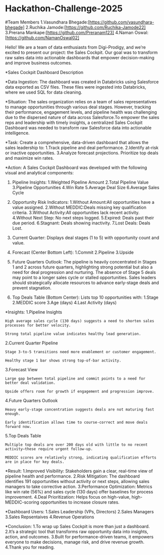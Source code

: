   # Hackathon-Challenge-2025
  #Team Members
  1.Vasundhara Bhegade:[https://github.com/vasundhara-bhegade]
  2.Ruchika Jamode:[https://github.com/Ruchika-Jamode22]
  3.Prerana Mankape:[https://github.com/Preranam123] 
  4.Naman Oswal:[https://github.com/NamanOswal02]
  
Hello! We are a team of data enthusiasts from Digi-Prodigy, and we’re excited to present our project: the Sales Cockpit.
Our goal was to transform raw sales data into actionable dashboards that empower decision-making and improve business outcomes.

*Sales Cockpit Dashboard Description

*Data Ingestion:
  The dashboard was created in Databricks using Salesforce data exported as CSV files. These files were ingested into Databricks, where we used SQL for data cleaning.

*Situation:
  The sales organization relies on a team of sales representatives to manage opportunities through various deal stages. However, tracking their performance, engagement 
  levels, and pipeline health was challenging due to the dispersed nature of data across Salesforce.To empower the sales reps and leadership with timely insights, a 
  centralized Sales Cockpit Dashboard was needed to transform raw Salesforce data into actionable intelligence.

*Task:
  Create a comprehensive, data-driven dashboard that allows the sales leadership to:
    1.Track pipeline and deal performance.
    2.Identify at-risk or inactive opportunities.
    3.Analyze forecast projections.
   Prioritize top deals and maximize win rates.
   
*Action:
  A Sales Cockpit Dashboard was developed with the following visual and analytical components:
  
1. Pipeline Insights: 
  1.Weighted Pipeline Amount
  2.Total Pipeline Value
  3.Pipeline Opportunities
  4.Win Rate
  5.Average Deal Size
  6.Average Sales Cycle


2. Opportunity Risk Indicators:
  1.Without Amount:All opportunities have a value assigned.
  2.Without MEDDIC:Deals missing key qualification criteria.
  3.Without Activity:All opportunities lack recent activity.
  4.Without Next Step: No next steps logged.
  5.Expired: Deals past their due period.
  6.Stagnant: Deals showing inactivity.
  7.Lost Deals: Deals Lost.

4. Current Quarter: 
  Displays deal stages (1 to 5) with opportunity count and value.

5. Forecast (Center Bottom Left):
  1.Commit
  2.Pipeline
  3.Upside

6. Future Quarters Outlook: 
  The pipeline is heavily concentrated in Stages 1 and 2 across future quarters, highlighting strong potential but also a need for deal progression and nurturing. The 
  absence of Stage 5 deals may point to a longer sales cycle or stalled opportunities. Sales leaders should strategically allocate resources to advance early-stage deals and 
  prevent stagnation.

7. Top Deals Table (Bottom Center):
  Lists top 10 opportunities with:
  1.Stage
  2.MEDDIC score
  3.Age (days)
  4.Last Activity (days)

*Insights:
  1.Pipeline Insights
  
    High average sales cycle (130 days) suggests a need to shorten sales processes for better velocity.

    Strong total pipeline value indicates healthy lead generation.

  2.Current Quarter Pipeline
  
    Stage 3-to-5 transitions need more enablement or customer engagement.

    Healthy stage 1 bar shows strong top-of-bar activity.

  3.Forecast View
  
    Large gap between total pipeline and commit points to a need for better deal validation.

    Upside offers room for growth if engagement and progression improve.

  4.Future Quarters Outlook
  
    Heavy early-stage concentration suggests deals are not maturing fast enough.

    Early identification allows time to course-correct and move deals forward now.

  5.Top Deals Table

    Multiple top deals are over 200 days old with little to no recent activity—these require urgent follow-up.

    MEDDIC scores are relatively strong, indicating qualification efforts are in place for key deals.

*Result:
  1.Improved Visibility: Stakeholders gain a clear, real-time view of pipeline health and performance.
  2.Risk Mitigation: The dashboard identifies 191 opportunities without activity or next steps, allowing sales managers to take corrective action.
  3.Performance Optimization: Metrics like win rate (56%) and sales cycle (130 days) offer baselines for process improvement.
  4.Deal Prioritization: Helps focus on high-value, high-MEDDIC-scoring opportunities to increase closure rates.
  
*Dashboard Users:
  1.Sales Leadership (VPs, Directors)
  2.Sales Managers
  3.Sales Repsentaives
  4.Revenue Operations 

*Conclusion:
  1.To wrap up Sales Cockpit is more than just a dashboard.
  2.It’s a strategic tool that transforms raw opportunity data into insights, action, and outcomes.
  3.Built for performance-driven teams, it empowers everyone to make decisions, manage risk, and drive revenue growth.
  4.Thank you for reading.




